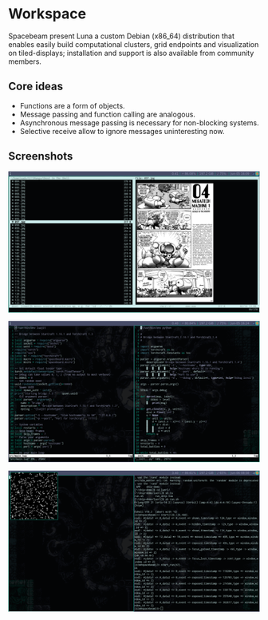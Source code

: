 # Workspace

Spacebeam present Luna a custom Debian (x86_64) distribution that enables easily build computational clusters, grid endpoints and visualization on tiled-displays; installation and support is also available from community members.

## Core ideas
- Functions are a form of objects.
- Message passing and function calling are analogous.
- Asynchronous message passing is necessary for non-blocking systems.
- Selective receive allow to ignore messages uninteresting now.

## Screenshots

![1](images/1.png)

![2](images/2.png)

![3](images/3.png)

